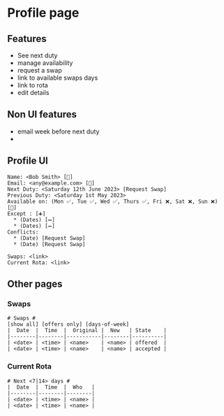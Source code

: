 # Profile page

## Features

* See next duty
* manage availability
* request a swap
* link to available swaps days
* link to rota
* edit details

## Non UI features

* email week before next duty
*

## Profile UI

```
Name: <Bob Smith> [📝]
Email: <any@example.com> [📝]
Next Duty: <Saturday 12th June 2023> [Request Swap]
Previous Duty: <Saturday 1st May 2023>
Available on: (Mon ✅, Tue ✅, Wed ✅, Thurs ✅, Fri ❌, Sat ❌, Sun ❌) [📝]
Except : [➕]
  * (Dates) [➖️]
  * (Dates) [➖️]
Conflicts:
  * (Date) [Request Swap]
  * (Date) [Request Swap]

Swaps: <link>
Current Rota: <link>
```

## Other pages
### Swaps
```
# Swaps #
[show all] [offers only] [days-of-week]
|  Date  |  Time  |  Original |  New   | State    |
|--------|--------|-----------|--------|----------|
| <date> | <time> | <name>    | <name> | offered  |
| <date> | <time> | <name>    | <name> | accepted |
```
### Current Rota
```
# Next <7|14> days #
|  Date  |  Time  |  Who   |
|--------|--------|--------|
| <date> | <time> | <name> |
| <date> | <time> | <name> |
```
